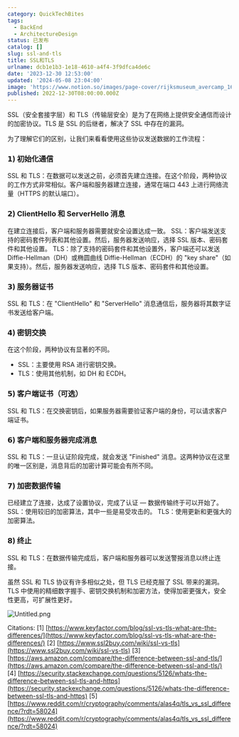 ```yaml
---
category: QuickTechBites
tags:
  - BackEnd
  - ArchitectureDesign
status: 已发布
catalog: []
slug: ssl-and-tls
title: SSL和TLS
urlname: dcb1e1b3-1e18-4610-a4f4-3f9dfca4de6c
date: '2023-12-30 12:53:00'
updated: '2024-05-08 23:04:00'
image: 'https://www.notion.so/images/page-cover/rijksmuseum_avercamp_1620.jpg'
published: 2022-12-30T08:00:00.000Z
---
```


SSL（安全套接字层）和 TLS（传输层安全）是为了在网络上提供安全通信而设计的加密协议。TLS 是 SSL 的后继者，解决了 SSL 中存在的漏洞。


为了理解它们的区别，让我们来看看使用这些协议发送数据的工作流程：


### 𝟭) 初始化通信


SSL 和 TLS：在数据可以发送之前，必须首先建立连接。在这个阶段，两种协议的工作方式非常相似。客户端和服务器建立连接，通常在端口 443 上进行网络流量（HTTPS 的默认端口）。


### 𝟮) ClientHello 和 ServerHello 消息


在建立连接后，客户端和服务器需要就安全设置达成一致。
SSL：客户端发送支持的密码套件列表和其他设置。然后，服务器发送响应，选择 SSL 版本、密码套件和其他设置。
TLS：除了支持的密码套件和其他设置外，客户端还可以发送 Diffie-Hellman（DH）或椭圆曲线 Diffie-Hellman（ECDH）的 "key share"（如果支持）。然后，服务器发送响应，选择 TLS 版本、密码套件和其他设置。


### 𝟯) 服务器证书


SSL 和 TLS：在 "ClientHello" 和 "ServerHello" 消息通信后，服务器将其数字证书发送给客户端。


### 𝟰) 密钥交换


在这个阶段，两种协议有显著的不同。
- SSL：主要使用 RSA 进行密钥交换。
- TLS：使用其他机制，如 DH 和 ECDH。


### 𝟱) 客户端证书（可选）


SSL 和 TLS：在交换密钥后，如果服务器需要验证客户端的身份，可以请求客户端证书。


### 𝟲) 客户端和服务器完成消息


SSL 和 TLS：一旦认证阶段完成，就会发送 "Finished" 消息。这两种协议在这里的唯一区别是，消息背后的加密计算可能会有所不同。


### 𝟳) 加密数据传输


已经建立了连接，达成了设置协议，完成了认证 — 数据传输终于可以开始了。
SSL：使用较旧的加密算法，其中一些是易受攻击的。
TLS：使用更新和更强大的加密算法。


### 𝟴) 终止


SSL 和 TLS：在数据传输完成后，客户端和服务器可以发送警报消息以终止连接。


虽然 SSL 和 TLS 协议有许多相似之处，但 TLS 已经克服了 SSL 带来的漏洞。TLS 中使用的精细数字握手、密钥交换机制和加密方法，使得加密更强大，安全性更高，可扩展性更好。


![Untitled.png](https://prod-files-secure.s3.us-west-2.amazonaws.com/5d24fe63-e567-4804-86f9-9fdc62e13082/8ff987c5-7f31-4b50-83f5-c69ee7578c4a/Untitled.png?X-Amz-Algorithm=AWS4-HMAC-SHA256&X-Amz-Content-Sha256=UNSIGNED-PAYLOAD&X-Amz-Credential=ASIAZI2LB466WTNW2O42%2F20250218%2Fus-west-2%2Fs3%2Faws4_request&X-Amz-Date=20250218T053819Z&X-Amz-Expires=3600&X-Amz-Security-Token=IQoJb3JpZ2luX2VjEF0aCXVzLXdlc3QtMiJIMEYCIQCC6fCQMETx8Wh6ejQ0tZsgq8Gyzs8NmUQtXiCFF92AewIhALcbX27%2B6aXC006%2F3b0lBmPvrW%2F5TvLfZiAKC6djCDWcKogECIb%2F%2F%2F%2F%2F%2F%2F%2F%2F%2FwEQABoMNjM3NDIzMTgzODA1Igz%2B7l8uzsoO6XMkBtgq3APz7pf%2FiQOVDhdOGcExs%2FxUM9GXcr8jiTxPEf2JPZSjY02PBGZrTNKxzOi2smQWp%2F%2Biy%2FubG2yv5FGDlYN5qrI86WnaBiMoiuPlEUZI4hsbW2YPComPhrC8upnTi%2BkKc4HJ9o9fhVtjIkBGssejENOr0NBeevIL3%2BKc4xaHomge0aoDAx06LskCrJryEQ4yos7UHuhHyv2OcowWNicJo3oZJLEWWqBbrilDU9%2BxleTI7Vxa3YsSWF6kgwOqdQkqyJyLYIIFOGMiP9nBP%2Fqt%2FiFMaSwVYXBIZZsGpFisLNgJDxmFoa3imkDmDKbEVClZ9qWh7v8VcJ3rlARdvd%2B6Vuf%2F5GYi9NddUgUFpJPI%2FFYILorPpK6sjp%2Fvh2udSe2wt8BL7wjEC%2BgLgs9tSMFtqGfE9Er3mlPbrMRI4i5A9M1shffAfKPqN46XrRxTrv04WL5NL4wtXr0BtZukP56atsaAOqN9QIA%2F6ATiolR4nz%2FXrPzU%2BvWCg3c7OTvtKBCGG2gwivBBf0O7g1e5w5QF44QGuTkfkNx34w3uXegh6naiPCCVzzbotNnH5YN52fYOtcCajLWGvWH7zIKNx2%2BpqovRXIfdqCd8vsPLff1BESM%2B3zeDk5Sdsk5xSXbnlTDFqNC9BjqkAYABR7ujOVkuWIl%2FHrsPnfjk5C7BnGu6Hu0hcQehv62NB1P0T7LfISwFLGWJdbDnieD3edLBfMRiLJiAi3aBGMIAOsl2QlxjanJXvp8NZh9OhwF2Vy5KXTDbamZl4%2Bcr%2FyFaqnWNPeykP3IUkTMF3okc3TcvgUOCSmiquPFsqbCh6AQ%2ByEErjnM75Pq7X6clA5%2B4me3%2Bs9e1ipc3MVT5%2Be0%2FGiDm&X-Amz-Signature=e8a374076680fdfdffe22e49fe08984e54175ead43c2a0a0f2f64343fecd73d2&X-Amz-SignedHeaders=host&x-id=GetObject)


Citations:
[1] [https://www.keyfactor.com/blog/ssl-vs-tls-what-are-the-differences/](https://www.keyfactor.com/blog/ssl-vs-tls-what-are-the-differences/)
[2] [https://www.ssl2buy.com/wiki/ssl-vs-tls](https://www.ssl2buy.com/wiki/ssl-vs-tls)
[3] [https://aws.amazon.com/compare/the-difference-between-ssl-and-tls/](https://aws.amazon.com/compare/the-difference-between-ssl-and-tls/)
[4] [https://security.stackexchange.com/questions/5126/whats-the-difference-between-ssl-tls-and-https](https://security.stackexchange.com/questions/5126/whats-the-difference-between-ssl-tls-and-https)
[5] [https://www.reddit.com/r/cryptography/comments/alas4q/tls_vs_ssl_difference/?rdt=58024](https://www.reddit.com/r/cryptography/comments/alas4q/tls_vs_ssl_difference/?rdt=58024)

